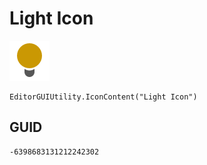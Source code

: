# Light Icon
![](/img/Light%20Icon.png)

``` CSharp
EditorGUIUtility.IconContent("Light Icon")
```
## GUID
```
-6398683131212242302
```
